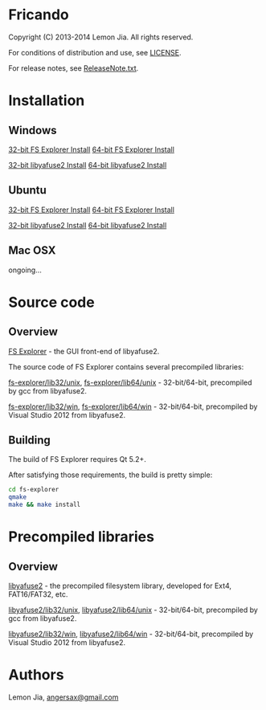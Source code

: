Fricando
========

Copyright (C) 2013-2014 Lemon Jia. All rights reserved.

For conditions of distribution and use, see [LICENSE](https://github.com/lemonjia/Fricando/blob/master/LICENSE).

For release notes, see [ReleaseNote.txt](https://github.com/lemonjia/Fricando/releases).

# Installation

## Windows
[32-bit FS Explorer Install](https://github.com/lemonjia/Fricando/blob/master/fs-explorer/install-win32)
[64-bit FS Explorer Install](https://github.com/lemonjia/Fricando/blob/master/fs-explorer/install-win64)

[32-bit libyafuse2 Install](https://github.com/lemonjia/Fricando/blob/master/libyafuse2/install-win32)
[64-bit libyafuse2 Install](https://github.com/lemonjia/Fricando/blob/master/libyafuse2/install-win64)

## Ubuntu
[32-bit FS Explorer Install](https://github.com/lemonjia/Fricando/blob/master/fs-explorer/install-unix32)
[64-bit FS Explorer Install](https://github.com/lemonjia/Fricando/blob/master/fs-explorer/install-unix64)

[32-bit libyafuse2 Install](https://github.com/lemonjia/Fricando/blob/master/libyafuse2/install-unix32)
[64-bit libyafuse2 Install](https://github.com/lemonjia/Fricando/blob/master/libyafuse2/install-unix64)

## Mac OSX
ongoing...

# Source code

## Overview

[FS Explorer](https://github.com/lemonjia/Fricando/blob/master/fs-explorer) - the GUI front-end of libyafuse2.

The source code of FS Explorer contains several precompiled libraries:

[fs-explorer/lib32/unix](https://github.com/lemonjia/Fricando/blob/master/fs-explorer/lib32/unix), [fs-explorer/lib64/unix](https://github.com/lemonjia/Fricando/blob/master/fs-explorer/lib64/unix) - 32-bit/64-bit, precompiled by gcc from libyafuse2.

[fs-explorer/lib32/win](https://github.com/lemonjia/Fricando/blob/master/fs-explorer/lib32/win), [fs-explorer/lib64/win](https://github.com/lemonjia/Fricando/blob/master/fs-explorer/lib64/win) - 32-bit/64-bit, precompiled by Visual Studio 2012 from libyafuse2.

## Building

The build of FS Explorer requires Qt 5.2+.

After satisfying those requirements, the build is pretty simple:

```sh
cd fs-explorer
qmake
make && make install
```

# Precompiled libraries

## Overview

[libyafuse2](https://github.com/lemonjia/Fricando/blob/master/libyafuse2) - the precompiled filesystem library, developed for Ext4, FAT16/FAT32, etc.

[libyafuse2/lib32/unix](https://github.com/lemonjia/Fricando/blob/master/libyafuse2/install-unix32), [libyafuse2/lib64/unix](https://github.com/lemonjia/Fricando/blob/master/libyafuse2/install-unix64) - 32-bit/64-bit, precompiled by gcc from libyafuse2.

[libyafuse2/lib32/win](https://github.com/lemonjia/Fricando/blob/master/libyafuse2/install-win32), [libyafuse2/lib64/win](https://github.com/lemonjia/Fricando/blob/master/libyafuse2/install-win64) - 32-bit/64-bit, precompiled by Visual Studio 2012 from libyafuse2.

# Authors

Lemon Jia, angersax@gmail.com
